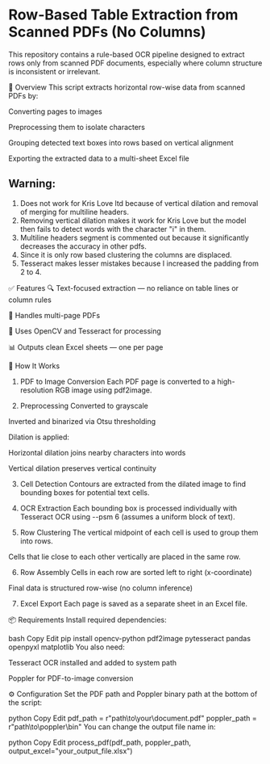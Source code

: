 # Row-Based Table Extraction from Scanned PDFs (No Columns)
This repository contains a rule-based OCR pipeline designed to extract rows only from scanned PDF documents, especially where column structure is inconsistent or irrelevant.

🚀 Overview
This script extracts horizontal row-wise data from scanned PDFs by:

Converting pages to images

Preprocessing them to isolate characters

Grouping detected text boxes into rows based on vertical alignment

Exporting the extracted data to a multi-sheet Excel file

## Warning:
  1. Does not work for Kris Love ltd because of vertical dilation and removal of merging for multiline headers.
  2. Removing vertical dilation makes it work for Kris Love but the model then fails to detect words with the character "i" in them.
  3. Multiline headers segment is commented out because it significantly decreases the accuracy in other pdfs.
  4. Since it is only row based clustering the columns are displaced.
  5. Tesseract makes lesser mistakes because I increased the padding from 2 to 4.

✅ Features
🔍 Text-focused extraction — no reliance on table lines or column rules

📄 Handles multi-page PDFs

🧱 Uses OpenCV and Tesseract for processing

📊 Outputs clean Excel sheets — one per page

🧠 How It Works
1. PDF to Image Conversion
Each PDF page is converted to a high-resolution RGB image using pdf2image.

2. Preprocessing
Converted to grayscale

Inverted and binarized via Otsu thresholding

Dilation is applied:

Horizontal dilation joins nearby characters into words

Vertical dilation preserves vertical continuity

3. Cell Detection
Contours are extracted from the dilated image to find bounding boxes for potential text cells.

4. OCR Extraction
Each bounding box is processed individually with Tesseract OCR using --psm 6 (assumes a uniform block of text).

5. Row Clustering
The vertical midpoint of each cell is used to group them into rows.

Cells that lie close to each other vertically are placed in the same row.

6. Row Assembly
Cells in each row are sorted left to right (x-coordinate)

Final data is structured row-wise (no column inference)

7. Excel Export
Each page is saved as a separate sheet in an Excel file.

📦 Requirements
Install required dependencies:

bash
Copy
Edit
pip install opencv-python pdf2image pytesseract pandas openpyxl matplotlib
You also need:

Tesseract OCR installed and added to system path

Poppler for PDF-to-image conversion

⚙️ Configuration
Set the PDF path and Poppler binary path at the bottom of the script:

python
Copy
Edit
pdf_path = r"path\to\your\document.pdf"
poppler_path = r"path\to\poppler\bin"
You can change the output file name in:

python
Copy
Edit
process_pdf(pdf_path, poppler_path, output_excel="your_output_file.xlsx")
